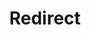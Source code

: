﻿---
layout: src/layouts/Redirect.astro
title: Redirect
redirect: /docs/octopus-rest-api/cli/octopus-project-convert
pubDate:  2023-01-01
navSearch: false
navSitemap: false
navMenu: false
---
